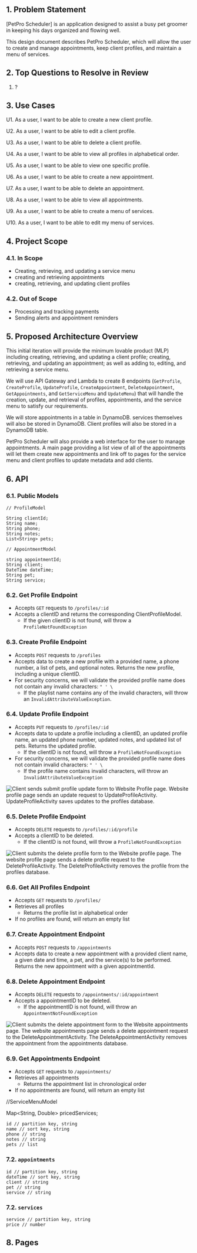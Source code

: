 ## 1. Problem Statement

[PetPro Scheduler] is an application designed to assist a busy pet groomer in keeping his days organized and flowing well.

This design document describes PetPro Scheduler, which will allow the user to create and manage appointments, keep client profiles, and maintain a menu of services.

## 2. Top Questions to Resolve in Review

1. ?


## 3. Use Cases

U1. As a user, I want to be able to create a new client profile.

U2. As a user, I want to be able to edit a client profile.

U3. As a user, I want to be able to delete a client profile.

U4. As a user, I want to be able to view all profiles in alphabetical order.

U5. As a user, I want to be able to view one specific profile.

U6. As a user, I want to be able to create a new appointment.

U7. As a user, I want to be able to delete an appointment.

U8. As a user, I want to be able to view all appointments.

U9. As a user, I want to be able to create a menu of services.

U10. As a user, I want to be able to edit my menu of services.

## 4. Project Scope

### 4.1. In Scope

* Creating, retrieving, and updating a service menu
* creating and retrieving appointments
* creating, retrieving, and updating client profiles

### 4.2. Out of Scope

* Processing and tracking payments
* Sending alerts and appointment reminders

## 5. Proposed Architecture Overview

This initial iteration will provide the minimum lovable product (MLP) including
creating, retrieving, and updating a client profile; creating, retrieving, and updating an appointment; as well as adding to, editing, and
retrieving a service menu.

We will use API Gateway and Lambda to create 8 endpoints (`GetProfile`,
`CreateProfile`, `UpdateProfile`,
`CreateAppointment`, `DeleteAppointment`, `GetAppointments`, and
`GetServiceMenu` and `UpdateMenu`)
that will handle the creation, update, and retrieval of profiles, appointments, and the service menu to satisfy our
requirements.

We will store appointments in a table in DynamoDB. services
themselves will also be stored in DynamoDB. Client profiles will also be stored in a DynamoDB table.

PetPro Scheduler will also provide a web interface for the user to manage
appointments. A main page providing a list view of all of the appointments
will let them create new appointments and link off to pages for the service menu and client profiles to update
metadata and add clients.

## 6. API

### 6.1. Public Models

```
// ProfileModel

String clientId;
String name;
String phone;
String notes;
List<String> pets;
```

```
// AppointmentModel

string appointmentId;
String client;
DateTime dateTime;
String pet;
String service;
```

### 6.2. Get Profile Endpoint

* Accepts `GET` requests to `/profiles/:id`
* Accepts a clientID and returns the corresponding ClientProfileModel.
    * If the given clientID is not found, will throw a
      `ProfileNotFoundException`

### 6.3. Create Profile Endpoint

* Accepts `POST` requests to `/profiles`
* Accepts data to create a new profile with a provided name, a phone number, a list of pets, and optional notes. Returns the new profile, including a unique
  clientID.
* For security concerns, we will validate the provided profile name does not
  contain any invalid characters: `" ' \`
    * If the playlist name contains any of the invalid characters, will throw an
      `InvalidAttributeValueException`.

### 6.4. Update Profile Endpoint

* Accepts `PUT` requests to `/profiles/:id`
* Accepts data to update a profile including a clientID, an updated profile
  name, an updated phone number, updated notes, and updated list of pets. Returns the updated
  profile.
    * If the clientID is not found, will throw a `ProfileNotFoundException`
* For security concerns, we will validate the provided profile name does not
  contain invalid characters: `" ' \`
    * If the profile name contains invalid characters, will throw an
      `InvalidAttributeValueException`

![Client sends submit profile update form to Website Profile page. Website
profile page sends an update request to UpdateProfileActivity.
UpdateProfileActivity saves updates to the profiles
database.](images/example_design_document/UpdatePlaylistSD.png)

### 6.5. Delete Profile Endpoint

* Accepts `DELETE` requests to `/profiles/:id/profile`
* Accepts a clientID to be deleted.
    * If the clientID is not found, will throw a `ProfileNotFoundException`


![Client submits the delete profile form to the Website profile page. The website
profile page sends a delete profile request to the DeleteProfileActivity. The
DeleteProfileActivity removes the profile from the profiles
database.](images/example_design_document/AddSongSD.png)

### 6.6. Get All Profiles Endpoint

* Accepts `GET` requests to `/profiles/`
* Retrieves all profiles
    * Returns the profile list in alphabetical order
* If no profiles are found, will return an empty list


### 6.7. Create Appointment Endpoint

* Accepts `POST` requests to `/appointments`
* Accepts data to create a new appointment with a provided client name, a given date and time,
  a pet, and the service(s) to be performed. Returns the new appointment with a given appointmentId.


### 6.8. Delete Appointment Endpoint

* Accepts `DELETE` requests to `/appointments/:id/appointment`
* Accepts a appointmentID to be deleted.
    * If the appointmentID is not found, will throw an `AppointmentNotFoundException`


![Client submits the delete appointment form to the Website appointments page. The website
appointments page sends a delete appointment request to the DeleteAppointmentActivity. The
DeleteAppointmentActivity removes the appointment from the appointments
database.](images/example_design_document/AddSongSD.png)


### 6.9. Get Appointments Endpoint

* Accepts `GET` requests to `/appointments/`
* Retrieves all appointments
    * Returns the appointment list in chronological order
* If no appointments are found, will return an empty list



//ServiceMenuModel

Map<String, Double> pricedServices;


```
id // partition key, string
name // sort key, string
phone // string
notes // string
pets // list
```


### 7.2. `appointments`

```
id // partition key, string
dateTime // sort key, string
client // string
pet // string
service // string
```

### 7.2. `services`

```
service // partition key, string
price // number
```

## 8. Pages

